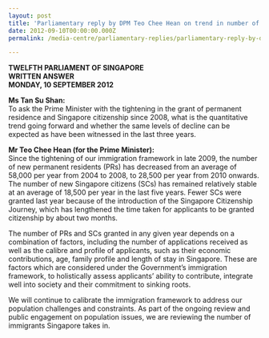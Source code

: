 ```yaml
---
layout: post
title: 'Parliamentary reply by DPM Teo Chee Hean on trend in number of permanent residences and Singapore citizenships granted'
date: 2012-09-10T00:00:00.000Z
permalink: /media-centre/parliamentary-replies/parliamentary-reply-by-dpm-teo-chee-hean-on-10-sep-2012/

---
```



**TWELFTH PARLIAMENT OF SINGAPORE  
WRITTEN ANSWER  
MONDAY, 10 SEPTEMBER 2012**
 
**Ms Tan Su Shan:**  
To ask the Prime Minister with the tightening in the grant of permanent residence and Singapore citizenship since 2008, what is the quantitative trend going forward and whether the same levels of decline can be expected as have been witnessed in the last three years.

**Mr Teo Chee Hean (for the Prime Minister):**  
Since the tightening of our immigration framework in late 2009, the number of new permanent residents (PRs) has decreased from an average of 58,000 per year from 2004 to 2008, to 28,500 per year from 2010 onwards. The number of new Singapore citizens (SCs) has remained relatively stable at an average of 18,500 per year in the last five years. Fewer SCs were granted last year because of the introduction of the Singapore Citizenship Journey, which has lengthened the time taken for applicants to be granted citizenship by about two months.

The number of PRs and SCs granted in any given year depends on a combination of factors, including the number of applications received as well as the calibre and profile of applicants, such as their economic contributions, age, family profile and length of stay in Singapore. These are factors which are considered under the Government’s immigration framework, to holistically assess applicants’ ability to contribute, integrate well into society and their commitment to sinking roots.

We will continue to calibrate the immigration framework to address our population challenges and constraints. As part of the ongoing review and public engagement on population issues, we are reviewing the number of immigrants Singapore takes in.   


